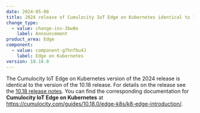 ```yaml
---
date: 2024-05-08
title: 2024 release of Cumulocity IoT Edge on Kubernetes identical to 10.18 release
change_type:
  - value: change-inv-3bw8e
    label: Announcement
product_area: Edge
component:
  - value: component-g7hnfbu4J
    label: Edge on Kubernetes
version: 10.18.0
---
```

The Cumulocity IoT Edge on Kubernetes version of the 2024 release is identical to the version of the 10.18 release. For details on the release see the [10.18 release notes](https://cumulocity.com/releasenotes/release-10-18-0/edge-10-18-0/). You can find the corresponding documentation for **Cumulocity IoT Edge on Kubernetes** at https://cumulocity.com/guides/10.18.0/edge-k8s/k8-edge-introduction/.
